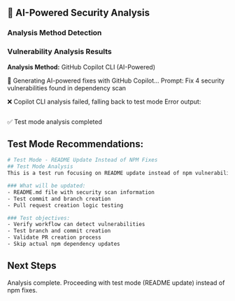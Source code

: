 ## 🤖 AI-Powered Security Analysis

### Analysis Method Detection
### Vulnerability Analysis Results
**Analysis Method:** GitHub Copilot CLI (AI-Powered)

🤖 Generating AI-powered fixes with GitHub Copilot...
Prompt: Fix 4 security vulnerabilities found in dependency scan

❌ Copilot CLI analysis failed, falling back to test mode
Error output:
```
```
✅ Test mode analysis completed
## Test Mode Recommendations:
```bash
# Test Mode - README Update Instead of NPM Fixes
## Test Mode Analysis
This is a test run focusing on README update instead of npm vulnerability fixes.

### What will be updated:
- README.md file with security scan information
- Test commit and branch creation
- Pull request creation logic testing

### Test objectives:
- Verify workflow can detect vulnerabilities
- Test branch and commit creation
- Validate PR creation process
- Skip actual npm dependency updates
```
## Next Steps
Analysis complete. Proceeding with test mode (README update) instead of npm fixes.
